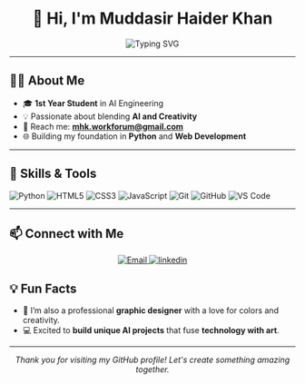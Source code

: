 <h1 align="center">👋 Hi, I'm Muddasir Haider Khan</h1>

<p align="center">
    <img src="https://readme-typing-svg.herokuapp.com?font=Fira+Code&size=25&pause=1000&color=F7DC6F&center=true&vCenter=true&width=500&lines=Python+Developer;First+Year+Student;Passionate+about+AI+%26+Creativity" alt="Typing SVG">
</p>

---

<h2>👨‍💻 About Me</h2>

- 🎓 **1st Year Student** in AI Engineering  
- 💡 Passionate about blending **AI and Creativity**  
- 📧 Reach me: **[mhk.workforum@gmail.com](mailto:mhk.workforum@gmail.com)**  
- 🌐 Building my foundation in **Python** and **Web Development**  

---

<h2>🚀 Skills & Tools</h2>

![Python](https://img.shields.io/badge/-Python-3776AB?logo=python&logoColor=white&style=flat)
![HTML5](https://img.shields.io/badge/-HTML5-E34F26?logo=html5&logoColor=white&style=flat)
![CSS3](https://img.shields.io/badge/-CSS3-1572B6?logo=css3&logoColor=white&style=flat)
![JavaScript](https://img.shields.io/badge/-JavaScript-F7DF1E?logo=javascript&logoColor=black&style=flat)
![Git](https://img.shields.io/badge/-Git-F05032?logo=git&logoColor=white&style=flat)
![GitHub](https://img.shields.io/badge/-GitHub-181717?logo=github&logoColor=white&style=flat)
![VS Code](https://img.shields.io/badge/-VS%20Code-007ACC?logo=visual-studio-code&logoColor=white&style=flat)

---


<h2>📫 Connect with Me</h2>

<p align="center">
    <a href="mailto:mhk.workforum@gmail.com">
        <img src="https://img.shields.io/badge/Email-D14836?style=for-the-badge&logo=gmail&logoColor=white" alt="Email">
    </a> 
<a href="https://www.linkedin.com/in/muddasir-haider-khan-281515299/">
        <img src="https://img.shields.io/badge/Linkedin-D14836?style=for-the-badge&logo=linkedin&logoColor=white" alt="linkedin">
    </a>
    

<h2>💡 Fun Facts</h2>

- 🎨 I’m also a professional **graphic designer** with a love for colors and creativity.
- 💻 Excited to **build unique AI projects** that fuse **technology with art**.

---

<p align="center">
    <em>Thank you for visiting my GitHub profile! Let's create something amazing together.</em>
</p>

